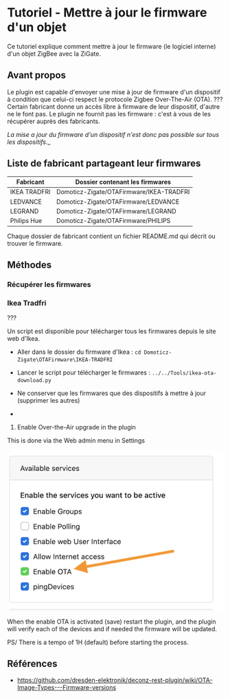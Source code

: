 # Tutoriel - Mettre à jour le firmware d'un objet

Ce tutoriel explique comment mettre à jour le firmware (le logiciel interne) d'un objet ZigBee avec la ZiGate.

## Avant propos

Le plugin est capable d'envoyer une mise à jour de firmware d'un dispositif à condition que celui-ci respect le protocole Zigbee Over-The-Air (OTA). ???
Certain fabricant donne un accès libre à firmware de leur dispositif, d'autre ne le font pas. Le plugin ne fournit pas les firmware : c'est à vous de les récupérer auprès des fabricants.

_La mise a jour du firmware d'un dispositif n'est donc pas possible sur tous les dispositifs.__

## Liste de fabricant partageant leur firmwares

| Fabricant | Dossier contenant les firmwares |
| --------- | ------------ |
| IKEA TRADFRI | Domoticz-Zigate/OTAFirmware/IKEA-TRADFRI |
| LEDVANCE | Domoticz-Zigate/OTAFirmware/LEDVANCE |
| LEGRAND | Domoticz-Zigate/OTAFirmware/LEGRAND |
| Philips Hue | Domoticz-Zigate/OTAFirmware/PHILIPS |

Chaque dossier de fabricant contient un fichier README.md qui décrit ou trouver le firmware.


## Méthodes

### Récupérer les firmwares

### Ikea Tradfri

???

Un script est disponible pour télécharger tous les firmwares depuis le site web d'Ikea.

* Aller dans le dossier du firmware d'Ikea : `cd Domoticz-Zigate\OTAFirmware\IKEA-TRADFRI`

* Lancer le script pour télécharger le firmwares : `../../Tools/ikea-ota-download.py`

* Ne conserver que les firmwares que des dispositifs à mettre à jour (supprimer les autres)

*

 1. Enable Over-the-Air upgrade in the plugin

   This is done via the Web admin menu in Settings

   ![Enable OTA](../Images/OTA.png)


 When the enable OTA is activated (save) restart the plugin, and the plugin will verify each of the devices and if needed the firmware will be updated.

 PS/ There is a tempo of 1H (default) before starting the process.


## Références
 * https://github.com/dresden-elektronik/deconz-rest-plugin/wiki/OTA-Image-Types---Firmware-versions
